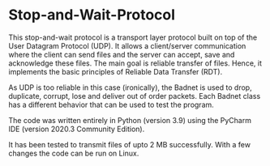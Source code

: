 # Stop-and-Wait-Protocol
This stop-and-wait protocol is a transport layer protocol built on top of the User Datagram Protocol (UDP). It allows a client/server communication where the client can send files and the server can accept, save and acknowledge these files. The main goal is reliable transfer of files. Hence, it implements the basic principles of Reliable Data Transfer (RDT). 

As UDP is too reliable in this case (ironically), the Badnet is used to drop, duplicate, corrupt, lose and deliver out of order packets. Each Badnet class has a different behavior that can be used to test the program. 

The code was written entirely in Python (version 3.9) using the PyCharm IDE (version 2020.3 Community Edition).

It has been tested to transmit files of upto 2 MB successfully.
With a few changes the code can be run on Linux. 

